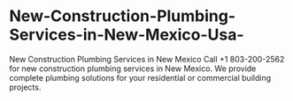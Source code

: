 # New-Construction-Plumbing-Services-in-New-Mexico-Usa-
New Construction Plumbing Services in New Mexico Call +1 803-200-2562 for new construction plumbing services in New Mexico. We provide complete plumbing solutions for your residential or commercial building projects.
